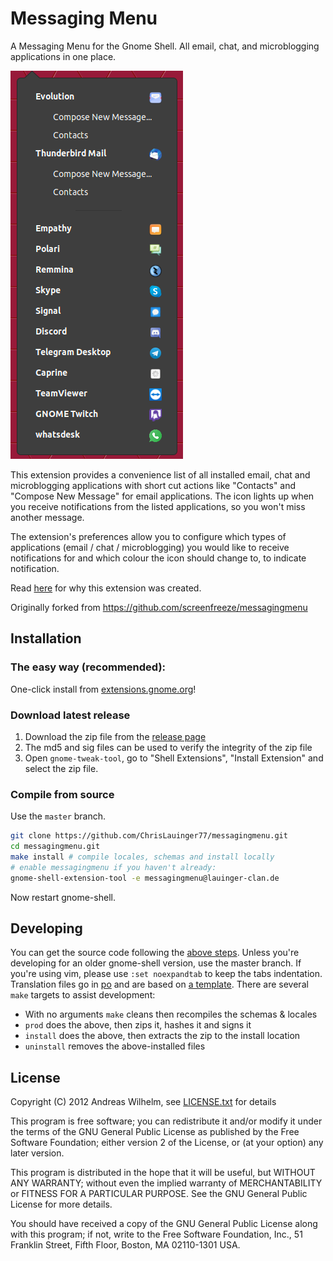 # Messaging Menu

A Messaging Menu for the Gnome Shell. All email, chat, and microblogging
applications in one place.

![Messaging Menu screenshot](menu_screenshot.png)

This extension provides a convenience list of all installed email, chat and
microblogging applications with short cut actions like "Contacts" and "Compose
New Message" for email applications. The icon lights up when you receive
notifications from the listed applications, so you won't miss another message.

The extension's preferences allow you to configure which types of applications
(email / chat / microblogging) you would like to receive notifications for and
which colour the icon should change to, to indicate notification.

Read [here](http://screenfreeze.net/messaging-menu-for-gnome-3/) for why this
extension was created.

Originally forked from https://github.com/screenfreeze/messagingmenu

## Installation

### The easy way (recommended):
One-click install from [extensions.gnome.org](https://extensions.gnome.org/extension/2896/messaging-menu/)!

### Download latest release
1. Download the zip file from the [release page](https://github.com/ChrisLauinger77/messagingmenu/releases/latest)
2. The md5 and sig files can be used to verify the integrity of the zip file
3. Open `gnome-tweak-tool`, go to "Shell Extensions", "Install Extension" and select the zip file.

### Compile from source
Use the `master` branch.

```bash
git clone https://github.com/ChrisLauinger77/messagingmenu.git
cd messagingmenu.git
make install # compile locales, schemas and install locally
# enable messagingmenu if you haven't already:
gnome-shell-extension-tool -e messagingmenu@lauinger-clan.de
```

Now restart gnome-shell.

## Developing

You can get the source code following the [above steps](#compile-from-source).
Unless you're developing for an older gnome-shell version, use the master
branch. If you're using vim, please use `:set noexpandtab` to keep the tabs
indentation. Translation files go in [po](po) and are based on [a
template](po/gnome-shell-extension.pot). There are several `make` targets to
assist development:

  * With no arguments `make` cleans then recompiles the schemas & locales
  * `prod` does the above, then zips it, hashes it and signs it
  * `install` does the above, then extracts the zip to the install location
  * `uninstall` removes the above-installed files

## License
Copyright (C) 2012 Andreas Wilhelm, see [LICENSE.txt](LICENSE.txt) for details

This program is free software; you can redistribute it and/or modify
it under the terms of the GNU General Public License as published by
the Free Software Foundation; either version 2 of the License, or
(at your option) any later version.

This program is distributed in the hope that it will be useful,
but WITHOUT ANY WARRANTY; without even the implied warranty of
MERCHANTABILITY or FITNESS FOR A PARTICULAR PURPOSE.  See the
GNU General Public License for more details.

You should have received a copy of the GNU General Public License along
with this program; if not, write to the Free Software Foundation, Inc.,
51 Franklin Street, Fifth Floor, Boston, MA 02110-1301 USA.
